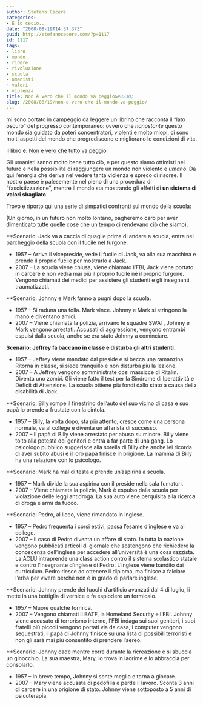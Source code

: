 ```yaml
---
author: Stefano Cecere
categories:
- E io cecio..
date: "2008-08-19T14:37:37Z"
guid: http://stefanocecere.com/?p=1117
id: 1117
tags:
- libro
- mondo
- ridere
- rivoluzione
- scuola
- umanisti
- valori
- violenza
title: Non è vero che il mondo va peggio&#8230;
slug: /2008/08/19/non-e-vero-che-il-mondo-va-peggio/
---
```


mi sono portato in campeggio da leggere un librino che racconta il &#8220;lato oscuro&#8221; del progresso contemporaneo: ovvero che _nonostante_ questo mondo sia guidato da poteri concentratori, violenti e molto miopi, ci sono molti aspetti del mondo che progrediscono e migliorano le condizioni di vita.
  
il libro è: [Non è vero che tutto va peggio](http://www.commercioetico.it/libri/librijacopo/non-e-vero.html)

Gli umanisti sanno molto bene tutto ciò, e per questo siamo ottimisti nel futuro e nella possibilità di raggiungere un mondo non violento e _umano_. Da qui l&#8217;energia che deriva nel vedere tanta violenza e spreco di risorse. Il nostro paese è palesemente nel pieno di una procedura di &#8220;fascistizzazione&#8221;, mentre il mondo sta mostrando gli effetti di **un sistema di valori sbagliato**.

Trovo e riporto qui una serie di simpatici confronti sul mondo della scuola:

(Un giorno, in un futuro non molto lontano, pagheremo caro per aver dimenticato tutte quelle cose che un tempo ci rendevano ciò che siamo).

**Scenario: Jack va a caccia di quaglie prima di andare a scuola, entra nel parcheggio della scuola con il fucile nel furgone.</p> 

  * <span style="font-weight: normal">1957 – Arriva il vicepreside, vede il fucile di Jack, va alla sua macchina e prende il proprio fucile per mostrarlo a Jack.</span>
  * <span style="font-weight: normal">2007 – La scuola viene chiusa, viene chiamato l’FBI, Jack viene portato in carcere e non vedrà mai più il proprio fucile né il proprio furgone. Vengono chiamati dei medici per assistere gli studenti e gli insegnanti traumatizzati.</span>

</strong>

**Scenario: Johnny e Mark fanno a pugni dopo la scuola.</p> 

  * <span style="font-weight: normal">1957 – Si raduna una folla. Mark vince. Johnny e Mark si stringono la mano e diventano amici.</span>
  * <span style="font-weight: normal">2007 – Viene chiamata la polizia, arrivano le squadre SWAT, Johnny e Mark vengono arrestati. Accusati di aggressione, vengono entrambi espulsi dalla scuola, anche se era stato Johnny a cominciare.</span>

</strong>

**Scenario: Jeffrey fa baccano in classe e disturba gli altri studenti.**

  * 1957 – Jeffrey viene mandato dal preside e si becca una ramanzina. Ritorna in classe, si siede tranquillo e non disturba più la lezione.
  * 2007 – A Jeffrey vengono somministrate dosi massicce di Ritalin. Diventa uno zombi. Gli viene fatto il test per la Sindrome di Iperattività e Deficit di Attenzione. La scuola ottiene più fondi dallo stato a causa della disabilità di Jack.

**Scenario: Billy rompe il finestrino dell’auto del suo vicino di casa e suo papà lo prende a frustate con la cintola.</p> 

  * <span style="font-weight: normal">1957 – Billy, la volta dopo, sta più attento, cresce come una persona normale, va al college e diventa un affarista di successo.</span>
  * <span style="font-weight: normal">2007 – Il papà di Billy viene arrestato per abuso su minore. Billy viene tolto alla potestà dei genitori e entra a far parte di una gang. Lo psicologo pubblico suggerisce alla sorella di Billy che anche lei ricorda di aver subito abusi e il loro papà finisce in prigione. La mamma di Billy ha una relazione con lo psicologo.</span>

</strong>

**Scenario: Mark ha mal di testa e prende un’aspirina a scuola.</p> 

  * <span style="font-weight: normal">1957 – Mark divide la sua aspirina con il preside nella sala fumatori.</span>
  * <span style="font-weight: normal">2007 – Viene chiamata la polizia, Mark è espulso dalla scuola per violazione delle leggi antidroga. La sua auto viene perquisita alla ricerca di droga e armi da fuoco.</span>

</strong>

**Scenario: Pedro, al liceo, viene rimandato in inglese.</p> 

  * <span style="font-weight: normal">1957 – Pedro frequenta i corsi estivi, passa l’esame d’inglese e va al college.</span>
  * <span style="font-weight: normal">2007 – Il caso di Pedro diventa un affare di stato. In tutta la nazione vengono pubblicati articoli di giornale che sostengono che richiedere la conoscenza dell’inglese per accedere all’università è una cosa razzista. La ACLU intraprende una class action contro il sistema scolastico statale e contro l’insegnante d’inglese di Pedro. L’inglese viene bandito dai curriculum. Pedro riesce ad ottenere il diploma, ma finisce a falciare l’erba per vivere perché non è in grado di parlare inglese.</span>

</strong>

**Scenario: Johnny prende dei fuochi d’artificio avanzati dal 4 di luglio, li mette in una bottiglia di vernice e fa esplodere un formicaio.</p> 

  * <span style="font-weight: normal">1957 – Muore qualche formica.</span>
  * <span style="font-weight: normal">2007 – Vengono chiamati il BATF, la Homeland Security e l’FBI. Johnny viene accusato di terrorismo interno, l’FBI indaga sui suoi genitori, i suoi fratelli più piccoli vengono portati via da casa, i computer vengono sequestrati, il papà di Johnny finisce su una lista di possibili terroristi e non gli sarà mai più consentito di prendere l’aereo.</span>

</strong>

**Scenario: Johnny cade mentre corre durante la ricreazione e si sbuccia un ginocchio. La sua maestra, Mary, lo trova in lacrime e lo abbraccia per consolarlo.</p> 

  * <span style="font-weight: normal">1957 – In breve tempo, Johnny si sente meglio e torna a giocare.</span>
  * <span style="font-weight: normal">2007 – Mary viene accusata di pedofilia e perde il lavoro. Sconta 3 anni di carcere in una prigione di stato. Johnny viene sottoposto a 5 anni di psicoterapia.</span>

</strong>